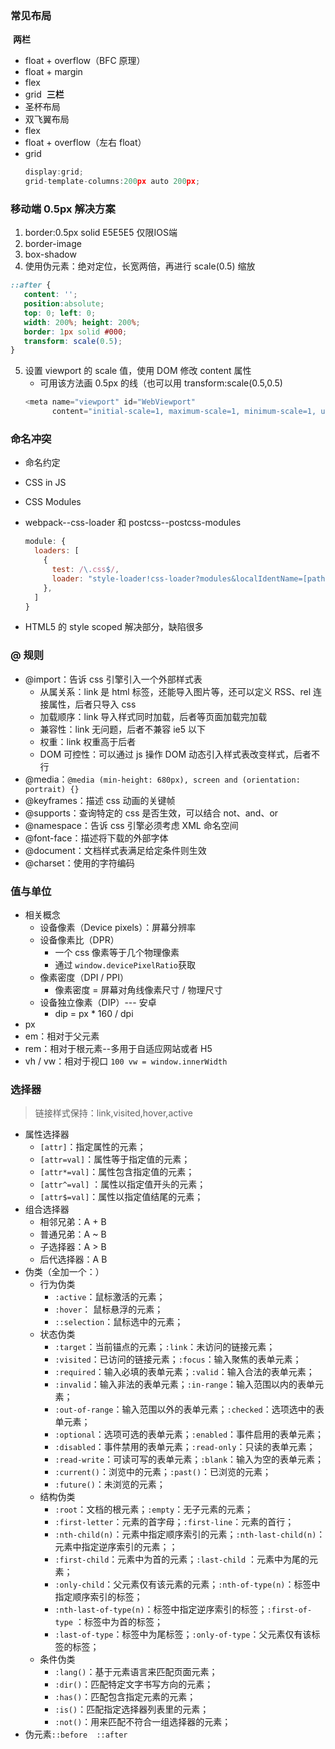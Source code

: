 ### 常见布局
​	**两栏**
- float + overflow（BFC 原理）
- float + margin
- flex
- grid
​	**三栏**
- 圣杯布局
- 双飞翼布局
- flex
- float + overflow（左右 float）
- grid
  ```javascript
  display:grid;
  grid-template-columns:200px auto 200px;
  ```

### 移动端 0.5px 解决方案
1. border:0.5px solid E5E5E5 仅限IOS端
2. border-image
3. box-shadow
4. 使用伪元素：绝对定位，长宽两倍，再进行 scale(0.5) 缩放
```css
::after {
   content: '';
   position:absolute;
   top: 0; left: 0;
   width: 200%; height: 200%;
   border: 1px solid #000;
   transform: scale(0.5);
}
```
5. 设置 viewport 的 scale 值，使用 DOM 修改 content 属性
   - 可用该方法画 0.5px 的线（也可以用 transform:scale(0.5,0.5)
   ```javascript
   <meta name="viewport" id="WebViewport" 
         content="initial-scale=1, maximum-scale=1, minimum-scale=1, user-scalable=no">
   ```

### 命名冲突
- 命名约定
- CSS in JS
- CSS Modules
- webpack--css-loader 和 postcss--postcss-modules

  ```javascript
  module: {
    loaders: [
      {
        test: /\.css$/,
        loader: "style-loader!css-loader?modules&localIdentName=[path][name]---[local]---[hash:base64:5]"
      },
    ]
  }
  ```
- HTML5 的 style scoped 解决部分，缺陷很多
### @ 规则
- @import：告诉 css 引擎引入一个外部样式表
  - 从属关系：link 是 html 标签，还能导入图片等，还可以定义 RSS、rel 连接属性，后者只导入 css
  - 加载顺序：link 导入样式同时加载，后者等页面加载完加载
  - 兼容性：link 无问题，后者不兼容 ie5 以下
  - 权重：link 权重高于后者
  - DOM 可控性：可以通过 js 操作 DOM 动态引入样式表改变样式，后者不行
- @media：`@media (min-height: 680px), screen and (orientation: portrait) {}`
- @keyframes：描述 css 动画的关键帧
- @supports：查询特定的 css 是否生效，可以结合 not、and、or
- @namespace：告诉 css 引擎必须考虑 XML 命名空间
- @font-face：描述将下载的外部字体
- @document：文档样式表满足给定条件则生效
- @charset：使用的字符编码

### 值与单位
- 相关概念
  - 设备像素（Device pixels）：屏幕分辨率
  - 设备像素比（DPR）
    - 一个 css 像素等于几个物理像素
    - 通过 `window.devicePixelRatio`获取
  - 像素密度（DPI / PPI）
    - 像素密度 = 屏幕对角线像素尺寸 / 物理尺寸
  - 设备独立像素（DIP）--- 安卓
    - dip = px * 160 / dpi
- px
- em：相对于父元素
- rem：相对于根元素--多用于自适应网站或者 H5
- vh / vw：相对于视口 `100 vw = window.innerWidth`

### 选择器
> 链接样式保持：link,visited,hover,active
- 属性选择器
  - `[attr]`：指定属性的元素；
  - `[attr=val]`：属性等于指定值的元素；
  - `[attr*=val]`：属性包含指定值的元素；
  - `[attr^=val]` ：属性以指定值开头的元素；
  - `[attr$=val]`：属性以指定值结尾的元素；
- 组合选择器
  - 相邻兄弟：A + B
  - 普通兄弟：A ~ B
  - 子选择器：A > B
  - 后代选择器：A  B
- 伪类（全加一个：）
  - 行为伪类
    - `:active`：鼠标激活的元素；
    - `:hover`： 鼠标悬浮的元素；
    - `::selection`：鼠标选中的元素；
  - 状态伪类
    - `:target`：当前锚点的元素；`:link`：未访问的链接元素；
    - `:visited`：已访问的链接元素；`:focus`：输入聚焦的表单元素；
    - `:required`：输入必填的表单元素；`:valid`：输入合法的表单元素；
    - `:invalid`：输入非法的表单元素；`:in-range`：输入范围以内的表单元素；
    - `:out-of-range`：输入范围以外的表单元素；`:checked`：选项选中的表单元素；
    - `:optional`：选项可选的表单元素；`:enabled`：事件启用的表单元素；
    - `:disabled`：事件禁用的表单元素；`:read-only`：只读的表单元素；
    - `:read-write`：可读可写的表单元素；`:blank`：输入为空的表单元素；
    - `:current()`：浏览中的元素；`:past()`：已浏览的元素；
    - `:future()`：未浏览的元素；
  - 结构伪类
    - `:root`：文档的根元素；`:empty`：无子元素的元素；
    - `:first-letter`：元素的首字母；`:first-line`：元素的首行；
    - `:nth-child(n)`：元素中指定顺序索引的元素；`:nth-last-child(n)`：元素中指定逆序索引的元素；；
    - `:first-child`：元素中为首的元素；`:last-child` ：元素中为尾的元素；
    - `:only-child`：父元素仅有该元素的元素；`:nth-of-type(n)`：标签中指定顺序索引的标签；
    - `:nth-last-of-type(n)`：标签中指定逆序索引的标签；`:first-of-type` ：标签中为首的标签；
    - `:last-of-type`：标签中为尾标签；`:only-of-type`：父元素仅有该标签的标签；
  - 条件伪类
    - `:lang()`：基于元素语言来匹配页面元素；
    - `:dir()`：匹配特定文字书写方向的元素；
    - `:has()`：匹配包含指定元素的元素；
    - `:is()`：匹配指定选择器列表里的元素；
    - `:not()`：用来匹配不符合一组选择器的元素；
- 伪元素`::before  ::after`
